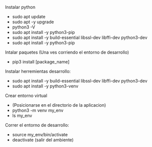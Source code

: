 
Instalar python

- sudo apt update
- sudo apt -y upgrade
- python3 -V
- sudo apt install -y python3-pip
- sudo apt install -y build-essential libssl-dev libffi-dev python3-dev
- sudo apt install -y python3-pip

Intalar paquetes (Una ves corriendo el entorno de desarrollo)

- pip3 install [package_name]

Instalar herremientas desarrollo:

- sudo apt install -y build-essential libssl-dev libffi-dev python3-dev
- sudo apt install -y python3-venv

Crear entorno virtual

- (Posicionarse en el directorio de la aplicacion)
- python3 -m venv my_env
- ls my_env

Correr el entorno de desarrollo:

- source my_env/bin/activate
- deactivate (salir del ambiente)
